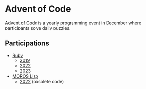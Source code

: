 # Advent of Code

[Advent of Code](https://adventofcode.com/) is a yearly programming event in
December where participants solve daily puzzles.

## Participations

- [Ruby](https://www.ruby-lang.org/)
  - [2019](ruby/2019)
  - [2022](ruby/2022)
  - [2023](ruby/2023)
- [MOROS Lisp](http://moros.cc/lisp.html)
  - [2022](lisp/2022) (obsolete code)
